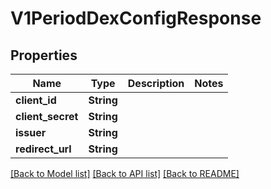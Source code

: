 # V1PeriodDexConfigResponse

## Properties

Name | Type | Description | Notes
------------ | ------------- | ------------- | -------------
**client_id** | **String** |  | 
**client_secret** | **String** |  | 
**issuer** | **String** |  | 
**redirect_url** | **String** |  | 

[[Back to Model list]](../README.md#documentation-for-models) [[Back to API list]](../README.md#documentation-for-api-endpoints) [[Back to README]](../README.md)


